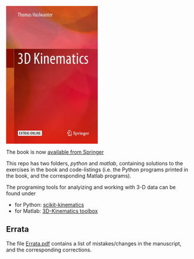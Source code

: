 <img src="images/Cover.jpg" alt="Cover" width="250px" align="center"/>

The book is now [available from
Springer](https://www.springer.com/in/book/9783319752761)

This repo has two folders, *python* and *matlab*, containing solutions to
the exercises in the book and code-listings (i.e. the Python
programs printed in the book, and the corresponding Matlab programs).

The programing tools for analyizing and working with 3-D data can be found under

* for Python: [scikit-kinematics](https://github.com/thomas-haslwanter/scikit-kinematics)
* for Matlab: [3D-Kinematics toolbox](https://github.com/thomas-haslwanter/kinematics_toolbox.git)


## Errata
The file [Errata.pdf](Errata.pdf) contains a list of mistakes/changes in the manuscript, and
the corresponding corrections.
